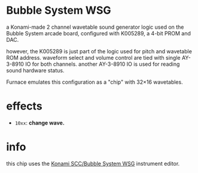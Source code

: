 # Bubble System WSG

a Konami-made 2 channel wavetable sound generator logic used on the Bubble System arcade board, configured with K005289, a 4-bit PROM and DAC.

however, the K005289 is just part of the logic used for pitch and wavetable ROM address.
waveform select and volume control are tied with single AY-3-8910 IO for both channels.
another AY-3-8910 IO is used for reading sound hardware status.

Furnace emulates this configuration as a "chip" with 32×16 wavetables.

# effects

- `10xx`: **change wave.**

# info

this chip uses the [Konami SCC/Bubble System WSG](../4-instrument/scc.md) instrument editor.
